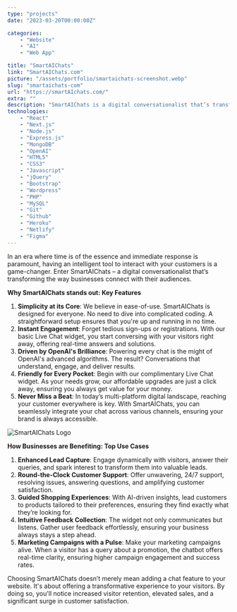 ```yaml
---
type: "projects"
date: "2023-03-20T00:00:00Z"

categories: 
    - "Website"
    - "AI"
    - "Web App"

title: "SmartAIChats"
link: "SmartAIChats.com"
picture: "/assets/portfolio/smartaichats-screenshot.webp"
slug: "smartaichats-com"
url: "https://smartAIchats.com/"
extra: ""
description: "SmartAIChats is a digital conversationalist that’s transforming the way businesses connect with their audiences. With its intuitive interface and state-of-the-art technology, it’s perfect for businesses of all sizes."
technologies: 
    - "React"
    - "Next.js"
    - "Node.js"
    - "Express.js"
    - "MongoDB"
    - "OpenAI"
    - "HTML5"
    - "CSS3"
    - "Javascript"
    - "jQuery"
    - "Bootstrap"
    - "Wordpress"
    - "PHP"
    - "MySQL"
    - "Git"
    - "Github"
    - "Heroku"
    - "Netlify"
    - "Figma"
---
```


In an era where time is of the essence and immediate response is paramount, having an intelligent tool to interact with your customers is a game-changer. Enter SmartAIChats – a digital conversationalist that’s transforming the way businesses connect with their audiences.

**Why SmartAIChats stands out: Key Features**

1. **Simplicity at its Core**: We believe in ease-of-use. SmartAIChats is designed for everyone. No need to dive into complicated coding. A straightforward setup ensures that you're up and running in no time.
2. **Instant Engagement**: Forget tedious sign-ups or registrations. With our basic Live Chat widget, you start conversing with your visitors right away, offering real-time answers and solutions.
3. **Driven by OpenAI's Brilliance**: Powering every chat is the might of OpenAI's advanced algorithms. The result? Conversations that understand, engage, and deliver results.
4. **Friendly for Every Pocket**: Begin with our complimentary Live Chat widget. As your needs grow, our affordable upgrades are just a click away, ensuring you always get value for your money.
5. **Never Miss a Beat**: In today’s multi-platform digital landscape, reaching your customer everywhere is key. With SmartAIChats, you can seamlessly integrate your chat across various channels, ensuring your brand is always accessible.

![SmartAIChats Logo](https://firebasestorage.googleapis.com/v0/b/vasilkoffcom-1532682115746.appspot.com/o/smartaichats-logo.png?alt=media&token=7d3602be-eabd-4b66-aa14-d10b9dbdea9d)

**How Businesses are Benefiting: Top Use Cases**

1. **Enhanced Lead Capture**: Engage dynamically with visitors, answer their queries, and spark interest to transform them into valuable leads.
2. **Round-the-Clock Customer Support**: Offer unwavering, 24/7 support, resolving issues, answering questions, and amplifying customer satisfaction.
3. **Guided Shopping Experiences**: With AI-driven insights, lead customers to products tailored to their preferences, ensuring they find exactly what they’re looking for.
4. **Intuitive Feedback Collection**: The widget not only communicates but listens. Gather user feedback effortlessly, ensuring your business always stays a step ahead.
5. **Marketing Campaigns with a Pulse**: Make your marketing campaigns alive. When a visitor has a query about a promotion, the chatbot offers real-time clarity, ensuring higher campaign engagement and success rates.

Choosing SmartAIChats doesn’t merely mean adding a chat feature to your website. It's about offering a transformative experience to your visitors. By doing so, you'll notice increased visitor retention, elevated sales, and a significant surge in customer satisfaction.

